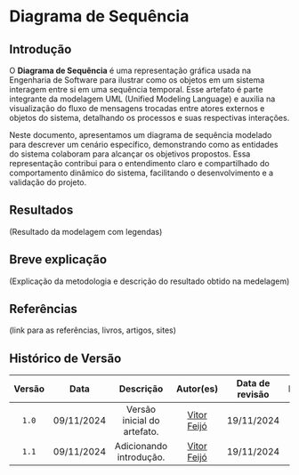 # Diagrama de Sequência

## Introdução

O **Diagrama de Sequência** é uma representação gráfica usada na Engenharia de Software para ilustrar como os objetos em um sistema interagem entre si em uma sequência temporal. Esse artefato é parte integrante da modelagem UML (Unified Modeling Language) e auxilia na visualização do fluxo de mensagens trocadas entre atores externos e objetos do sistema, detalhando os processos e suas respectivas interações.

Neste documento, apresentamos um diagrama de sequência modelado para descrever um cenário específico, demonstrando como as entidades do sistema colaboram para alcançar os objetivos propostos. Essa representação contribui para o entendimento claro e compartilhado do comportamento dinâmico do sistema, facilitando o desenvolvimento e a validação do projeto.

## Resultados

(Resultado da modelagem com legendas)

## Breve explicação

(Explicação da metodologia e descrição do resultado obtido na medelagem)

## Referências

(link para as referências, livros, artigos, sites)

## Histórico de Versão

| Versão | Data | Descrição | Autor(es) | Data de revisão | Revisor(es) |
| :-: | :-: | :-: | :-: | :-: | :-: |
| `1.0` | 09/11/2024  | Versão inicial do artefato. | [Vitor Feijó](https://github.com/vitorfleonardo) | 19/11/2024 |  [Bianca Patrocínio](https://github.com/BiancaPatrocinio7)   |
| `1.1` | 09/11/2024  | Adicionando introdução. | [Vitor Feijó](https://github.com/vitorfleonardo) | 19/11/2024 |  [Bianca Patrocínio](https://github.com/BiancaPatrocinio7)   |